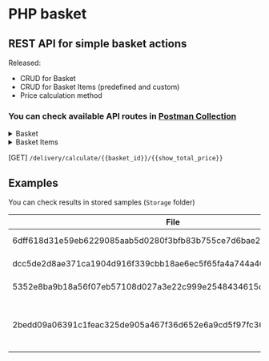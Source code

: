 # PHP basket

## REST API for simple basket actions

Released:
- CRUD for Basket 
- CRUD for Basket Items (predefined and custom)
- Price calculation method

### You can check available API routes in [Postman Collection](https://github.com/SmileyThane/php-basket-lib/blob/main/php-basket-postman-collection.json)
<details>
<summary>Basket</summary>
  
  [GET] `/basket/create`

  [GET] ` /basket/find/{{basket_id}} `

  [DELETE] ` /basket/delete/{{basket_id}} `

</details>

<details>
<summary>Basket Items</summary>
  
  [POST] ` /basket/add-default-item/{{basket_id}} `
  
  [POST] ` /basket/add-custom-item/{{basket_id}} `

  [DELETE] ` /basket/remove-item/{{basket_id}}/{{basket_item_id}} `

</details>

[GET] ` /delivery/calculate/{{basket_id}}/{{show_total_price}} `

## Examples
You can check results in stored samples (`Storage` folder)

| File  | Products | Total |
| ------------- | ------------- | ------------- | 
| 6dff618d31e59eb6229085aab5d0280f3bfb83b755ce7d6bae29500f5914fd76 | [B01, G01] | 37.85 |
| dcc5de2d8ae371ca1904d916f339cbb18ae6ec5f65fa4a744a4039719153d264 | [R01, G01] | 60.85 |
| 5352e8ba9b18a56f07eb57108d027a3e22c999e2548434615cad6d553b7cd682 | [R01, R01] | 54.37 |
| 2bedd09a06391c1feac325de905a467f36d652e6a9cd5f97fc36fb28850d897f | [B01, B01, R01, R01, R01] | 98.27 |
